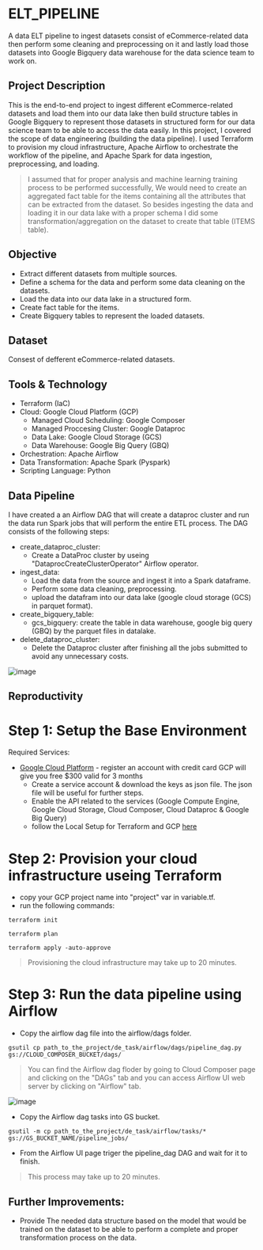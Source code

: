# ELT_PIPELINE
A data ELT pipeline to ingest datasets consist of eCommerce-related data then perform some cleaning and preprocessing on it and lastly load those datasets into Google Bigquery data warehouse for the data science team to work on. 

## Project Description
This is the end-to-end project to ingest different eCommerce-related datasets and load them into our data lake then build structure tables in Google Bigquery to represent those datasets in structured form for our data science team to be able to access the data easily. In this project, I covered the scope of data engineering (building the data pipeline). I used Terraform to provision my cloud infrastructure, Apache Airflow to orchestrate the workflow of the pipeline, and Apache Spark for data ingestion, preprocessing, and loading.

> I assumed that for proper analysis and machine learning training process to be performed successfully, We would need to create an aggregated fact table for the items containing all the attributes that can be extracted from the dataset. So besides ingesting the data and loading it in our data lake with a proper schema I did some transformation/aggregation on the dataset to create that table (ITEMS table). 

## Objective
  * Extract different datasets from multiple sources.
  * Define a schema for the data and perform some data cleaning on the datasets.
  * Load the data into our data lake in a structured form.
  * Create fact table for the items.
  * Create Bigquery tables to represent the loaded datasets.

## Dataset
Consest of defferent eCommerce-related datasets.

## Tools & Technology
* Terraform (IaC)
* Cloud: Google Cloud Platform (GCP)
  * Managed Cloud Scheduling: Google Composer
  * Managed Proccesing Cluster: Google Dataproc
  * Data Lake: Google Cloud Storage (GCS)
  * Data Warehouse: Google Big Query (GBQ)
* Orchestration: Apache Airflow
* Data Transformation: Apache Spark (Pyspark)
* Scripting Language: Python

## Data Pipeline
I have created a an Airflow DAG that will create a dataproc cluster and run the data run Spark jobs that will perform the entire ETL process. The DAG consists of the following steps:
 * create_dataproc_cluster:
    * Create a DataProc cluster by useing "DataprocCreateClusterOperator" Airflow operator.
 * ingest_data:
    * Load the data from the source and ingest it into a Spark dataframe.
    * Perform some data cleaning, preprocessing.
    * upload the datafram into our data lake (google cloud storage (GCS) in parquet format).
 * create_bigquery_table:
    * gcs_bigquery: create the table in data warehouse, google big query (GBQ) by the parquet files in datalake.
 * delete_dataproc_cluster:
    * Delete the Dataproc cluster after finishing all the jobs submitted to avoid any unnecessary costs.      
<img alt = "image" src = "https://i.ibb.co/zbRdPpM/Screen-Shot-2022-04-24-at-4-21-07-PM.png">

## Reproductivity

# Step 1: Setup the Base Environment <br>
Required Services: <br>
* [Google Cloud Platform](https://console.cloud.google.com/) - register an account with credit card GCP will give you free $300 valid for 3 months
    * Create a service account & download the keys as json file. The json file will be useful for further steps.
    * Enable the API related to the services (Google Compute Engine, Google Cloud Storage, Cloud Composer, Cloud Dataproc & Google Big Query)
    * follow the Local Setup for Terraform and GCP [here](https://github.com/DataTalksClub/data-engineering-zoomcamp/tree/main/week_1_basics_n_setup/1_terraform_gcp)

# Step 2: Provision your cloud infrastructure useing Terraform<br>
* copy your GCP project name into "project" var in variable.tf.
* run the following commands:
```console
terraform init
```
```console
terraform plan
```
```console
terraform apply -auto-approve
```
> Provisioning the cloud infrastructure may take up to 20 minutes.

# Step 3: Run the data pipeline using Airflow<br>

* Copy the airflow dag file into the airflow/dags folder.
```console
gsutil cp path_to_the_project/de_task/airflow/dags/pipeline_dag.py gs://CLOUD_COMPOSER_BUCKET/dags/
```
> You can find the Airflow dag floder by going to Cloud Composer page and clicking on the "DAGs" tab and you can access Airflow UI web server by clicking on "Airflow" tab.
<img alt = "image" src = "https://i.ibb.co/4VnJcFF/composer-dags.png">

* Copy the Airflow dag tasks into GS bucket.
```console
gsutil -m cp path_to_the_project/de_task/airflow/tasks/* gs://GS_BUCKET_NAME/pipeline_jobs/
```
* From the Airflow UI page triger the pipeline_dag DAG and wait for it to finish.
> This process may take up to 20 minutes.

## Further Improvements:
* Provide The needed data structure based on the model that would be trained on the dataset to be able to perform a complete and proper transformation process on the data.


